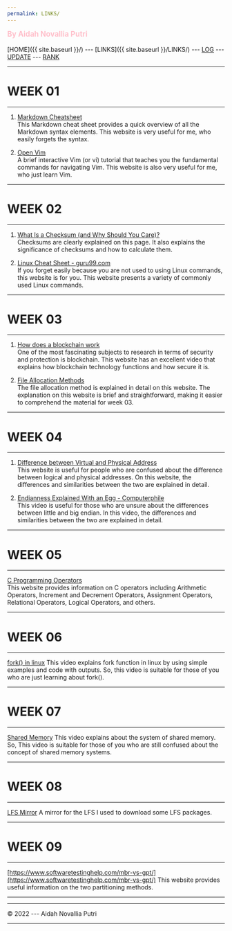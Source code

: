 ```yaml
---
permalink: LINKS/
---
```

<span style="color:pink; font-weight:bold; font-size:larger;">By Aidah Novallia Putri</span>
<br><br>
[HOME]({{ site.baseurl }}/) ---
[LINKS]({{ site.baseurl }}/LINKS/) ---
[LOG](https://aidahputri.github.io/os222/TXT/mylog.txt) ---
[UPDATE](https://aidahputri.github.io/os222/TXT/myupdate.txt) ---
[RANK](https://aidahputri.github.io/os222/TXT/myrank.txt)
<br>
<hr>

# WEEK 01
---
1. [Markdown Cheatsheet](https://www.markdownguide.org/cheat-sheet/)<br>
This Markdown cheat sheet provides a quick overview of all the Markdown syntax elements. This website is very useful for me, who easily forgets the syntax. 

2. [Open Vim](https://www.openvim.com/)<br/>
A brief interactive Vim (or vi) tutorial that teaches you the fundamental commands for navigating Vim. This website is also very useful for me, who just learn Vim. 

<hr>

# WEEK 02
---
1. [What Is a Checksum (and Why Should You Care)?](https://www.howtogeek.com/363735/what-is-a-checksum-and-why-should-you-care/)<br>
Checksums are clearly explained on this page. It also explains the significance of checksums and how to calculate them.

2. [Linux Cheat Sheet - guru99.com](https://www.guru99.com/linux-commands-cheat-sheet.html)<br/>
If you forget easily because you are not used to using Linux commands, this website is for you. This website presents a variety of commonly used Linux commands. 

<hr>

# WEEK 03
---
1. [How does a blockchain work](https://www.youtube.com/watch?v=SSo_EIwHSd4) <br>
One of the most fascinating subjects to research in terms of security and protection is blockchain. This website has an excellent video that explains how blockchain technology functions and how secure it is.

2. [File Allocation Methods](https://www.geeksforgeeks.org/file-allocation-methods/) <br>
The file allocation method is explained in detail on this website. The explanation on this website is brief and straightforward, making it easier to comprehend the material for week 03.

<hr>

# WEEK 04
---
1. [Difference between Virtual and Physical Address](https://www.javatpoint.com/virtual-vs-physical-address)<br>
This website is useful for people who are confused about the difference between logical and physical addresses. On this website, the differences and similarities between the two are explained in detail.

2. [Endianness Explained With an Egg - Computerphile](https://www.youtube.com/watch?v=NcaiHcBvDR4) <br>
This video is useful for those who are unsure about the differences between little and big endian. In this video, the differences and similarities between the two are explained in detail.

<hr>

# WEEK 05
---
[C Programming Operators](https://www.programiz.com/c-programming/c-operators)<br>
This website provides information on C operators including Arithmetic Operators, Increment and Decrement Operators, Assignment Operators, Relational Operators, Logical Operators, and others.

<hr>

# WEEK 06
---
[fork() in linux](https://www.youtube.com/watch?v=CaWgJIbwb-4)
This video explains fork function in linux by using simple examples and code with outputs. So, this video is suitable for those of you who are just learning about fork().

<hr>

# WEEK 07
---
[Shared Memory](https://youtu.be/uHtzOFwgD74)
This video explains about the system of shared memory. So, This video is suitable for those of you who are still confused about the concept of shared memory systems.

<hr>

# WEEK 08
---
[LFS Mirror](https://mirrors.ustc.edu.cn/lfs/lfs-packages/11.2/)
A mirror for the LFS I used to download some LFS packages.

<hr>

# WEEK 09
---
[https://www.softwaretestinghelp.com/mbr-vs-gpt/](https://www.softwaretestinghelp.com/mbr-vs-gpt/)
This website provides useful information on the two partitioning methods.

<hr>

<hr>
© 2022 --- Aidah Novallia Putri
<hr>
